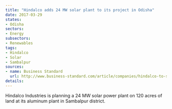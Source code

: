```yaml
---
title: "Hindalco adds 24 MW solar plant to its project in Odisha"
date: 2017-03-29
states:
- Odisha
sectors:
- Energy
subsectors:
- Renewables
tags:
- Hindalco
- Solar
- Sambalpur
sources:
- name: Business Standard
  url: http://www.business-standard.com/article/companies/hindalco-to-set-up-rs-150-crore-solar-park-in-odisha-117032101015_1.html
details:
---
```


Hindalco Industries is planning a 24 MW solar power plant on 120 acres of land at its aluminum plant in Sambalpur district.
